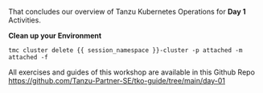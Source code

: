 That concludes our overview of Tanzu Kubernetes Operations for **Day 1** Activities.

**Clean up your Environment**

```execute-1
tmc cluster delete {{ session_namespace }}-cluster -p attached -m attached -f
```

All exercises and guides of this workshop are available in this Github Repo https://github.com/Tanzu-Partner-SE/tko-guide/tree/main/day-01